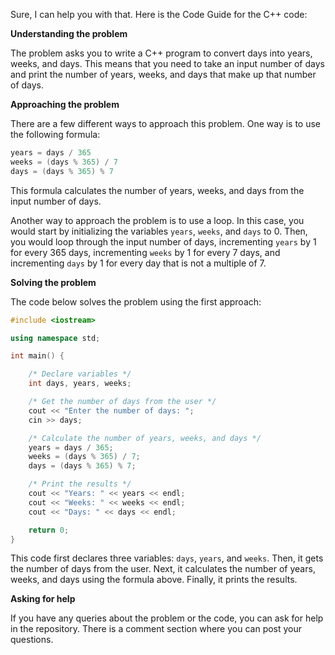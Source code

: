 Sure, I can help you with that. Here is the Code Guide for the C++ code:

**Understanding the problem**

The problem asks you to write a C++ program to convert days into years, weeks, and days. This means that you need to take an input number of days and print the number of years, weeks, and days that make up that number of days.

**Approaching the problem**

There are a few different ways to approach this problem. One way is to use the following formula:

```c++
years = days / 365
weeks = (days % 365) / 7
days = (days % 365) % 7
```

This formula calculates the number of years, weeks, and days from the input number of days.

Another way to approach the problem is to use a loop. In this case, you would start by initializing the variables `years`, `weeks`, and `days` to 0. Then, you would loop through the input number of days, incrementing `years` by 1 for every 365 days, incrementing `weeks` by 1 for every 7 days, and incrementing `days` by 1 for every day that is not a multiple of 7.

**Solving the problem**

The code below solves the problem using the first approach:

```c++
#include <iostream>

using namespace std;

int main() {

    /* Declare variables */
    int days, years, weeks;

    /* Get the number of days from the user */
    cout << "Enter the number of days: ";
    cin >> days;

    /* Calculate the number of years, weeks, and days */
    years = days / 365;
    weeks = (days % 365) / 7;
    days = (days % 365) % 7;

    /* Print the results */
    cout << "Years: " << years << endl;
    cout << "Weeks: " << weeks << endl;
    cout << "Days: " << days << endl;

    return 0;
}
```

This code first declares three variables: `days`, `years`, and `weeks`. Then, it gets the number of days from the user. Next, it calculates the number of years, weeks, and days using the formula above. Finally, it prints the results.

**Asking for help**

If you have any queries about the problem or the code, you can ask for help in the repository. There is a comment section where you can post your questions.